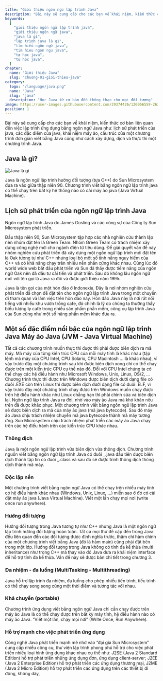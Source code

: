 ```yaml
---
title: "Giới thiệu ngôn ngữ lập trình Java"
description: "Bài này sẽ cung cấp cho các bạn về khái niệm, kiến thức cơ bản liên quan đến việc lập trình ứng dụng bằng ngôn ngữ Java như: lịch sử phát triển của java, các đặc điểm của java, khái niệm máy ảo, cấu trúc của một chương trình đơn giản viết bằng Java cũng như cách xây dựng, dịch và thực thi một chương trình Java"
keywords:
  [
    "giới thiệu ngôn ngữ lập trình java",
    "giới thiệu ngôn ngữ java",
    "java là gì",
    "lập trình java là gì",
    "tìm hiểu ngôn ngữ java",
    "tim hieu ngon ngu java",
    "tự học java",
    "tu hoc java",
  ]
chapter:
  name: "Giới thiệu Java"
  slug: "chuong-01-gioi-thieu-java"
category:
  logo: "/language/java.png"
  name: "Java"
  slug: "java"
  description: "Học Java từ cơ bản đến thông thạo cho mọi đối tượng"
image: https://user-images.githubusercontent.com/29374426/126056559-263bdade-6b6c-4e64-83a7-e21411391d64.png
position: 1
---
```


Bài này sẽ cung cấp cho các bạn về khái niệm, kiến thức cơ bản liên quan đến việc lập trình ứng dụng bằng ngôn ngữ Java như: lịch sử phát triển của java, các đặc điểm của java, khái niệm máy ảo, cấu trúc của một chương trình đơn giản viết bằng Java cũng như cách xây dựng, dịch và thực thi một chương trình Java.

## Java là gì?

![Java là gì](https://user-images.githubusercontent.com/29374426/126056559-263bdade-6b6c-4e64-83a7-e21411391d64.png)

Java là ngôn ngữ lập trình hướng đối tượng (tựa C++) do Sun Microsystem đưa ra vào giữa thập niên 90. Chương trình viết bằng ngôn ngữ lập trình java có thể chạy trên bất kỳ hệ thống nào có cài máy ảo java (Java Virtual Machine).

## Lịch sử phát triển của ngôn ngữ lập trình Java

Ngôn ngữ lập trình Java do James Gosling và các công sự của Công ty Sun Microsystem phát triển.

Đầu thập niên 90, Sun Microsystem tập hợp các nhà nghiên cứu thành lập nên nhóm đặt tên là Green Team. Nhóm Green Team có trách nhiệm xây dựng công nghệ mới cho ngành điện tử tiêu dùng. Để giải quyết vấn đề này nhóm nghiên cứu phát triển đã xây dựng một ngôn ngữ lập trình mới đặt tên là Oak tương tự như C++ nhưng loại bỏ một số tính năng nguy hiểm của C++ và có khả năng chạy trên nhiều nền phần cứng khác nhau. Cùng lúc đó world wide web bắt đầu phát triển và Sun đã thấy được tiềm năng của ngôn ngữ Oak nên đã đầu tư cải tiến và phát triển. Sau đó không lâu ngôn ngữ mới với tên gọi là Java ra đời và được giới thiệu năm 1995.

Java là tên gọi của một hòn đảo ở Indonexia, Đây là nơi nhóm nghiên cứu phát triển đã chọn để đặt tên cho ngôn ngữ lập trình Java trong một chuyến đi tham quan và làm việc trên hòn đảo này. Hòn đảo Java này là nơi rất nổi tiếng với nhiều khu vườn trồng cafe, đó chính là lý do chúng ta thường thấy biểu tượng ly café trong nhiều sản phẩm phần mềm, công cụ lập trình Java của Sun cũng như một số hãng phần mềm khác đưa ra.

## Một số đặc điểm nổi bậc của ngôn ngữ lập trình Java Máy ảo Java (JVM - Java Virtual Machine)

Tất cả các chương trình muốn thực thi được thì phải được biên dịch ra mã máy. Mã máy của từng kiến trúc CPU của mỗi máy tính là khác nhau (tập lệnh mã máy của CPU Intel, CPU Solarix, CPU Macintosh ... là khác nhau), vì vậy trước đây một chương trình sau khi được biên dịch xong chỉ có thể chạy được trên một kiến trúc CPU cụ thể nào đó. Đối với CPU Intel chúng ta có thể chạy các hệ điều hành như Microsoft Windows, Unix, Linux, OS/2, ... Chương trình thực thi được trên Windows được biên dịch dưới dạng file có đuôi .EXE còn trên Linux thì được biên dịch dưới dạng file có đuôi .ELF, vì vậy trước đây một chương trình chạy được trên Windows muốn chạy được trên hệ điều hành khác như Linux chẳng hạn thì phải chỉnh sửa và biên dịch lại. Ngôn ngữ lập trình Java ra đời, nhờ vào máy ảo Java mà khó khăn nêu trên đã được khắc phục. Một chương trình viết bằng ngôn ngữ lập trình Java sẽ được biên dịch ra mã của máy ảo java (mã java bytecode). Sau đó máy ảo Java chịu trách nhiệm chuyển mã java bytecode thành mã máy tương ứng. Sun Microsystem chịu trách nhiệm phát triển các máy ảo Java chạy trên các hệ điều hành trên các kiến trúc CPU khác nhau.

### Thông dịch

Java là một ngôn ngữ lập trình vừa biên dịch vừa thông dịch. Chương trình nguồn viết bằng ngôn ngữ lập trình Java có đuôi _.java đầu tiên được biên dịch thành tập tin có đuôi _.class và sau đó sẽ được trình thông dịch thông dịch thành mã máy.

### Độc lập nền

Một chương trình viết bằng ngôn ngữ Java có thể chạy trên nhiều máy tính có hệ điều hành khác nhau (Windows, Unix, Linux, ...) miễn sao ở đó có cài đặt máy ảo java (Java Virtual Machine). Viết một lần chạy mọi nơi (write once run anywhere).

### Hướng đối tượng

Hướng đối tượng trong Java tương tự như C++ nhưng Java là một ngôn ngữ lập trình hướng đối tượng hoàn toàn. Tất cả mọi thứ đề cập đến trong Java đều liên quan đến các đối tượng được định nghĩa trước, thậm chí hàm chính của một chương trình viết bằng Java (đó là hàm main) cũng phải đặt bên trong một lớp. Hướng đối tượng trong Java không có tính đa kế thừa (multi inheritance) như trong C++ mà thay vào đó Java đưa ra khái niệm interface để hỗ trợ tính đa kế thừa. Vấn đề này sẽ được bàn chi tiết trong chương 3.

### Đa nhiệm - đa luồng (MultiTasking - Multithreading)

Java hỗ trợ lập trình đa nhiệm, đa luồng cho phép nhiều tiến trình, tiểu trình có thể chạy song song cùng một thời điểm và tương tác với nhau.

### Khả chuyển (portable)

Chương trình ứng dụng viết bằng ngôn ngữ Java chỉ cần chạy được trên máy ảo Java là có thể chạy được trên bất kỳ máy tính, hệ điều hành nào có máy ảo Java. “Viết một lần, chạy mọi nơi” (Write Once, Run Anywhere).

### Hỗ trợ mạnh cho việc phát triển ứng dụng

Công nghệ Java phát triển mạnh mẽ nhờ vào “đại gia Sun Microsystem” cung cấp nhiều công cụ, thư viện lập trình phong phú hỗ trợ cho việc phát triển nhiều loại hình ứng dụng khác nhau cụ thể như: J2SE (Java 2 Standard Edition) hỗ trợ phát triển những ứng dụng đơn, ứng dụng client-server; J2EE (Java 2 Enterprise Edition) hỗ trợ phát triển các ứng dụng thương mại, J2ME (Java 2 Micro Edition) hỗ trợ phát triển các ứng dụng trên các thiết bị di động, không dây,
